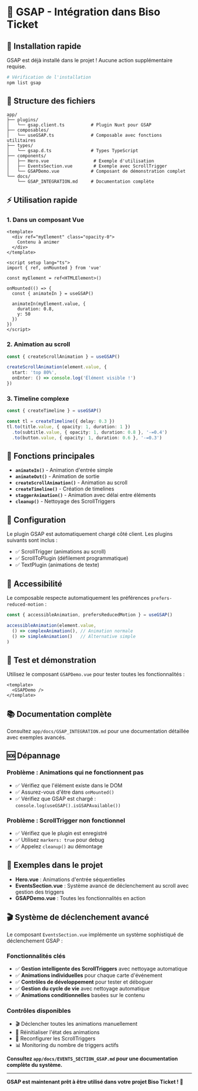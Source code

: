 # 🎨 GSAP - Intégration dans Biso Ticket

## 🚀 Installation rapide

GSAP est déjà installé dans le projet ! Aucune action supplémentaire requise.

```bash
# Vérification de l'installation
npm list gsap
```

## 📁 Structure des fichiers

```
app/
├── plugins/
│   └── gsap.client.ts          # Plugin Nuxt pour GSAP
├── composables/
│   └── useGSAP.ts              # Composable avec fonctions utilitaires
├── types/
│   └── gsap.d.ts               # Types TypeScript
├── components/
│   ├── Hero.vue                 # Exemple d'utilisation
│   ├── EventsSection.vue        # Exemple avec ScrollTrigger
│   └── GSAPDemo.vue            # Composant de démonstration complet
└── docs/
    └── GSAP_INTEGRATION.md     # Documentation complète
```

## ⚡ Utilisation rapide

### 1. Dans un composant Vue

```vue
<template>
  <div ref="myElement" class="opacity-0">
    Contenu à animer
  </div>
</template>

<script setup lang="ts">
import { ref, onMounted } from 'vue'

const myElement = ref<HTMLElement>()

onMounted(() => {
  const { animateIn } = useGSAP()
  
  animateIn(myElement.value, {
    duration: 0.8,
    y: 50
  })
})
</script>
```

### 2. Animation au scroll

```typescript
const { createScrollAnimation } = useGSAP()

createScrollAnimation(element.value, {
  start: 'top 80%',
  onEnter: () => console.log('Élément visible !')
})
```

### 3. Timeline complexe

```typescript
const { createTimeline } = useGSAP()

const tl = createTimeline({ delay: 0.3 })
tl.to(title.value, { opacity: 1, duration: 1 })
  .to(subtitle.value, { opacity: 1, duration: 0.8 }, '-=0.4')
  .to(button.value, { opacity: 1, duration: 0.6 }, '-=0.3')
```

## 🎯 Fonctions principales

- **`animateIn()`** - Animation d'entrée simple
- **`animateOut()`** - Animation de sortie
- **`createScrollAnimation()`** - Animation au scroll
- **`createTimeline()`** - Création de timelines
- **`staggerAnimation()`** - Animation avec délai entre éléments
- **`cleanup()`** - Nettoyage des ScrollTriggers

## 🔧 Configuration

Le plugin GSAP est automatiquement chargé côté client. Les plugins suivants sont inclus :
- ✅ ScrollTrigger (animations au scroll)
- ✅ ScrollToPlugin (défilement programmatique)
- ✅ TextPlugin (animations de texte)

## 📱 Accessibilité

Le composable respecte automatiquement les préférences `prefers-reduced-motion` :

```typescript
const { accessibleAnimation, prefersReducedMotion } = useGSAP()

accessibleAnimation(element.value, 
  () => complexAnimation(), // Animation normale
  () => simpleAnimation()   // Alternative simple
)
```

## 🧪 Test et démonstration

Utilisez le composant `GSAPDemo.vue` pour tester toutes les fonctionnalités :

```vue
<template>
  <GSAPDemo />
</template>
```

## 📚 Documentation complète

Consultez `app/docs/GSAP_INTEGRATION.md` pour une documentation détaillée avec exemples avancés.

## 🆘 Dépannage

### Problème : Animations qui ne fonctionnent pas
- ✅ Vérifiez que l'élément existe dans le DOM
- ✅ Assurez-vous d'être dans `onMounted()`
- ✅ Vérifiez que GSAP est chargé : `console.log(useGSAP().isGSAPAvailable())`

### Problème : ScrollTrigger non fonctionnel
- ✅ Vérifiez que le plugin est enregistré
- ✅ Utilisez `markers: true` pour debug
- ✅ Appelez `cleanup()` au démontage

## 🌟 Exemples dans le projet

- **Hero.vue** : Animations d'entrée séquentielles
- **EventsSection.vue** : Système avancé de déclenchement au scroll avec gestion des triggers
- **GSAPDemo.vue** : Toutes les fonctionnalités en action

## 🎬 Système de déclenchement avancé

Le composant `EventsSection.vue` implémente un système sophistiqué de déclenchement GSAP :

### Fonctionnalités clés
- ✅ **Gestion intelligente des ScrollTriggers** avec nettoyage automatique
- ✅ **Animations individuelles** pour chaque carte d'événement
- ✅ **Contrôles de développement** pour tester et déboguer
- ✅ **Gestion du cycle de vie** avec nettoyage automatique
- ✅ **Animations conditionnelles** basées sur le contenu

### Contrôles disponibles
- 🎬 Déclencher toutes les animations manuellement
- 🔄 Réinitialiser l'état des animations
- 📍 Reconfigurer les ScrollTriggers
- 📊 Monitoring du nombre de triggers actifs

**Consultez `app/docs/EVENTS_SECTION_GSAP.md` pour une documentation complète du système.**

---

**GSAP est maintenant prêt à être utilisé dans votre projet Biso Ticket ! 🎉**
